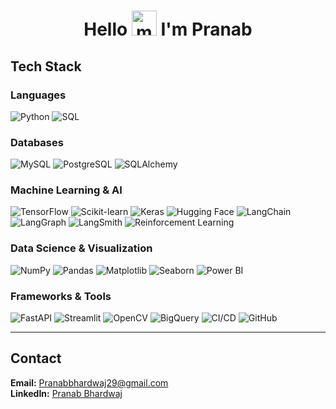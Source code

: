 <div>
  <h1 align="center">Hello <img src="https://fonts.gstatic.com/s/e/notoemoji/latest/1f44b_1f3fb/512.webp" height="40" width="40" alt="meetjain1" /> I'm Pranab </h1> 
<div>


## Tech Stack

### Languages
![Python](https://img.shields.io/badge/Python-3776AB?style=flat&logo=python&logoColor=white)
![SQL](https://img.shields.io/badge/SQL-003B57?style=flat&logo=postgresql&logoColor=white)

### Databases
![MySQL](https://img.shields.io/badge/MySQL-4479A1?style=flat&logo=mysql&logoColor=white)
![PostgreSQL](https://img.shields.io/badge/PostgreSQL-4169E1?style=flat&logo=postgresql&logoColor=white)
![SQLAlchemy](https://img.shields.io/badge/SQLAlchemy-D71F00?style=flat&logo=python&logoColor=white)

### Machine Learning & AI
![TensorFlow](https://img.shields.io/badge/TensorFlow-FF6F00?style=flat&logo=tensorflow&logoColor=white)
![Scikit-learn](https://img.shields.io/badge/Scikit--learn-F7931E?style=flat&logo=scikitlearn&logoColor=white)
![Keras](https://img.shields.io/badge/Keras-D00000?style=flat&logo=keras&logoColor=white)
![Hugging Face](https://img.shields.io/badge/Hugging%20Face-FFCC4D?style=flat&logo=huggingface&logoColor=black)
![LangChain](https://img.shields.io/badge/LangChain-1C3C3C?style=flat&logo=chainlink&logoColor=white)
![LangGraph](https://img.shields.io/badge/LangGraph-0A192F?style=flat&logo=graphql&logoColor=white)
![LangSmith](https://img.shields.io/badge/LangSmith-292D3E?style=flat&logo=openai&logoColor=white)
![Reinforcement Learning](https://img.shields.io/badge/Reinforcement%20Learning-5C2D91?style=flat&logo=ai&logoColor=white)

### Data Science & Visualization
![NumPy](https://img.shields.io/badge/NumPy-013243?style=flat&logo=numpy&logoColor=white)
![Pandas](https://img.shields.io/badge/Pandas-150458?style=flat&logo=pandas&logoColor=white)
![Matplotlib](https://img.shields.io/badge/Matplotlib-11557C?style=flat&logo=python&logoColor=white)
![Seaborn](https://img.shields.io/badge/Seaborn-0099CC?style=flat&logo=python&logoColor=white)
![Power BI](https://img.shields.io/badge/Power%20BI-F2C811?style=flat&logo=powerbi&logoColor=black)

### Frameworks & Tools
![FastAPI](https://img.shields.io/badge/FastAPI-009688?style=flat&logo=fastapi&logoColor=white)
![Streamlit](https://img.shields.io/badge/Streamlit-FF4B4B?style=flat&logo=streamlit&logoColor=white)
![OpenCV](https://img.shields.io/badge/OpenCV-5C3EE8?style=flat&logo=opencv&logoColor=white)
![BigQuery](https://img.shields.io/badge/BigQuery-4285F4?style=flat&logo=googlecloud&logoColor=white)
![CI/CD](https://img.shields.io/badge/CI%2FCD-0A0A0A?style=flat&logo=githubactions&logoColor=white)
![GitHub](https://img.shields.io/badge/GitHub-181717?style=flat&logo=github&logoColor=white)

---

## Contact

**Email:** [Pranabbhardwaj29@gmail.com](mailto:Pranabbhardwaj29@gmail.com)  
**LinkedIn:** [Pranab Bhardwaj](https://linkedin.com/in/pranab-bhardwaj)  

